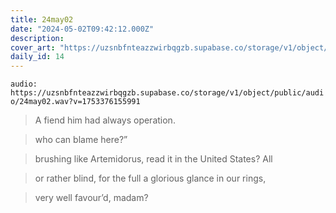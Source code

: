 ```yaml
---
title: 24may02
date: "2024-05-02T09:42:12.000Z"
description: 
cover_art: "https://uzsnbfnteazzwirbqgzb.supabase.co/storage/v1/object/public/cover-art/24may02.png?v=1753374954249"
daily_id: 14
---
```



`audio: https://uzsnbfnteazzwirbqgzb.supabase.co/storage/v1/object/public/audio/24may02.wav?v=1753376155991`


> A fiend him had always operation.

> who can blame here?”

> brushing like Artemidorus, read it in the United States? All

> or rather blind, for the full a glorious glance in our rings,

> very well favour’d, madam?